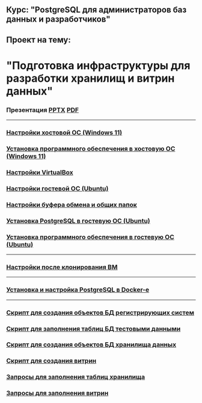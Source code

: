 ## Курс: "PostgreSQL для администраторов баз данных и разработчиков" ##  
## Проект на тему: ##  
# "Подготовка инфраструктуры для разработки хранилищ и витрин данных" #

### Презентация [PPTX](DataMartInfrastructure.pptx) [PDF](DataMartInfrastructure.pdf) ###

----------------------------

### [Настройки хостовой ОС (Windows 11)](HostOSSettings.md) ###

### [Установка программного обеспечения в хостовую ОС (Windows 11)](WindowsSoftware.md) ###

### [Настройки VirtualBox](VirtualBoxSettings.md) ###

### [Настройки гостевой ОС (Ubuntu)](UbuntuSettings.md) ###

### [Настройки буфера обмена и общих папок](ClipboardSharedFolder.md) ###

### [Установка PostgreSQL в гостевую ОС (Ubuntu)](PostgresInstall.md) ### 

### [Установка программного обеспечения в гостевую ОС (Ubuntu)](UbuntuSoftware.md) ###

----------------------------

### [Настройки после клонирования ВМ](CloneSettings.md) ###

----------------------------

### [Установка и настройка PostgreSQL в Docker-е](DockerSettings.md) ###

----------------------------

### [Скрипт для создания объектов БД регистрирующих систем](ScriptTabs.md) ###

### [Скрипт для заполнения таблиц БД тестовыми данными](ScriptData.md) ###

### [Скрипт для создания объектов БД хранилища данных](ScriptDWH.md) ###

### [Скрипт для создания витрин](ScriptDM.md) ###

### [Запросы для заполнения таблиц хранилища](DWHSelects.md) ###

### [Запросы для заполнения витрин](DMSelects.md) ###

